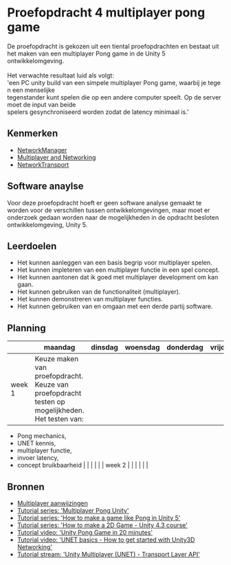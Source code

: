 # Proefopdracht 4 multiplayer pong game

De proefopdracht is gekozen uit een tiental proefopdrachten en bestaat uit het maken van een multiplayer Pong game in de Unity 5 ontwikkelomgeving.
</br>
</br>
Het verwachte resultaat luid als volgt: 'een PC unity build van een simpele multiplayer Pong game, waarbij je tegen een menselijke  tegenstander kunt spelen die op een andere computer speelt. Op de server moet de input van beide  spelers gesynchroniseerd worden zodat de latency minimaal is.'

## Kenmerken

- [NetworkManager](https://docs.unity3d.com/ScriptReference/Networking.NetworkManager.html)
- [Multiplayer and Networking](https://docs.unity3d.com/Manual/UNet.html)
- [NetworkTransport](https://docs.unity3d.com/ScriptReference/Networking.NetworkTransport.html)

## Software anaylse

Voor deze proefopdracht hoeft er geen software analyse gemaakt te worden voor de verschillen tussen ontwikkelomgevingen, maar moet er onderzoek gedaan worden naar de mogelijkheden in
de opdracht besloten ontwikkelomgeving, Unity 5.


## Leerdoelen

- Het kunnen aanleggen van een basis begrip voor multiplayer spelen.
- Het kunnen impleteren van een multiplayer functie in een spel concept.
- Het kunnen aantonen dat ik goed met multiplayer development om kan gaan.
- Het kunnen gebruiken van de functionaliteit (multiplayer).
- Het kunnen demonstreren van multiplayer functies.
- Het kunnen gebruiken van en omgaan met een derde partij software.

## Planning

| | maandag | dinsdag | woensdag | donderdag | vrijdag |
| --- | --- | --- | --- | --- | --- |
| week 1 | Keuze maken van proefopdracht. Keuze van proefopdracht testen op mogelijkheden. Het testen van:
- Pong mechanics,
- UNET kennis,
- multiplayer functie,
- invoer latency,
- concept bruikbaarheid | | | | |
| week 2 | | | | | |

## Bronnen

- [Multiplayer aanwijzingen](https://docs.unity3d.com/Manual/UNetOverview.html)
- [Tutorial series: 'Multiplayer Pong Unity'](https://www.youtube.com/watch?v=1fFdYzGm78U&list=PLVcHD3Lkf4Uab7Nle6GPdJk7qK2KnOL11)
- [Tutorial series: 'How to make a game like Pong in Unity 5'](https://www.youtube.com/watch?v=ztOV-GqjTOM&list=PLiRrp7UEG13a3aiu4G09ygfdb-NV7Op7C)
- [Tutorial series: 'How to make a 2D Game - Unity 4.3 course'](https://www.youtube.com/watch?v=9h-z0AyG42k&list=PLPV2KyIb3jR4_IYZY2V0G3IUYcx1zZkJe)
- [Tutorial video: 'Unity Pong Game in 20 minutes'](https://www.youtube.com/watch?v=1oY--Zk9b6w)
- [Tutorial video: 'UNET basics - How to get started with Unity3D Networking'](https://www.youtube.com/watch?v=0H_ikQp9aTI)
- [Tutorial stream: 'Unity Multiplayer (UNET) - Transport Layer API'](https://www.youtube.com/watch?v=qGkkaNkq8co)
